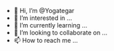 - 👋 Hi, I’m @Yogategar
- 👀 I’m interested in ...
- 🌱 I’m currently learning ...
- 💞️ I’m looking to collaborate on ...
- 📫 How to reach me ...

<!---
Yogategar/Yogategar is a ✨ special ✨ repository because its `README.md` (this file) appears on your GitHub profile.
You can click the Preview link to take a look at your changes.
--->
